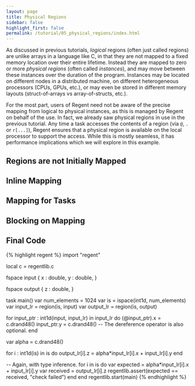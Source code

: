```yaml
---
layout: page
title: Physical Regions
sidebar: false
highlight_first: false
permalink: /tutorial/05_physical_regions/index.html
---
```


As discussed in previous tutorials, *logical* regions (often just
called regions) are unlike arrays in a language like C, in that they
are not mapped to a fixed memory location over their entire
lifetime. Instead they are mapped to zero or more *physical regions*
(often called *instances*), and may move between these instances over
the duration of the program. Instances may be located on different
nodes in a distributed machine, on different heterogeneous processors
(CPUs, GPUs, etc.), or may even be stored in different memory layouts
(struct-of-arrays vs array-of-structs, etc.).

For the most part, users of Regent need not be aware of the precise
mapping from logical to physical instances, as this is managed by
Regent on behalf of the use. In fact, we already saw physical regions
in use in the previous tutorial. Any time a task accesses the contents
of a region (via `@`, `.` or `r[...]`), Regent ensures that a physical
region is available on the local processor to support the
access. While this is mostly seamless, it has performance implications
which we will explore in this example.

## Regions are not Initially Mapped

## Inline Mapping

## Mapping for Tasks

## Blocking on Mapping

## Final Code

{% highlight regent %}
import "regent"

local c = regentlib.c

fspace input {
  x : double,
  y : double,
}

fspace output {
  z : double,
}

task main()
  var num_elements = 1024
  var is = ispace(int1d, num_elements)
  var input_lr = region(is, input)
  var output_lr = region(is, output)

  for input_ptr : int1d(input, input_lr) in input_lr do
    (@input_ptr).x = c.drand48()
    input_ptr.y = c.drand48() -- The dereference operator is also optional.
  end

  var alpha = c.drand48()

  for i : int1d(is) in is do
    output_lr[i].z = alpha*input_lr[i].x + input_lr[i].y
  end

  -- Again, with type inference.
  for i in is do
    var expected = alpha*input_lr[i].x + input_lr[i].y
    var received = output_lr[i].z
    regentlib.assert(expected == received, "check failed")
  end
end
regentlib.start(main)
{% endhighlight %}
